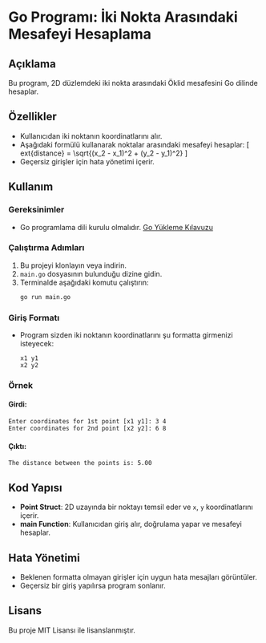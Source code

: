 
# Go Programı: İki Nokta Arasındaki Mesafeyi Hesaplama

## Açıklama
Bu program, 2D düzlemdeki iki nokta arasındaki Öklid mesafesini Go dilinde hesaplar.

## Özellikler
- Kullanıcıdan iki noktanın koordinatlarını alır.
- Aşağıdaki formülü kullanarak noktalar arasındaki mesafeyi hesaplar:
  \[
  	ext{distance} = \sqrt{(x_2 - x_1)^2 + (y_2 - y_1)^2}
  \]
- Geçersiz girişler için hata yönetimi içerir.

## Kullanım

### Gereksinimler
- Go programlama dili kurulu olmalıdır. [Go Yükleme Kılavuzu](https://go.dev/doc/install)

### Çalıştırma Adımları
1. Bu projeyi klonlayın veya indirin.
2. `main.go` dosyasının bulunduğu dizine gidin.
3. Terminalde aşağıdaki komutu çalıştırın:
   ```bash
   go run main.go
   ```

### Giriş Formatı
- Program sizden iki noktanın koordinatlarını şu formatta girmenizi isteyecek:
  ```
  x1 y1
  x2 y2
  ```

### Örnek
#### Girdi:
```
Enter coordinates for 1st point [x1 y1]: 3 4
Enter coordinates for 2nd point [x2 y2]: 6 8
```

#### Çıktı:
```
The distance between the points is: 5.00
```

## Kod Yapısı
- **Point Struct**: 2D uzayında bir noktayı temsil eder ve `x`, `y` koordinatlarını içerir.
- **main Function**: Kullanıcıdan giriş alır, doğrulama yapar ve mesafeyi hesaplar.

## Hata Yönetimi
- Beklenen formatta olmayan girişler için uygun hata mesajları görüntüler.
- Geçersiz bir giriş yapılırsa program sonlanır.

## Lisans
Bu proje MIT Lisansı ile lisanslanmıştır.
